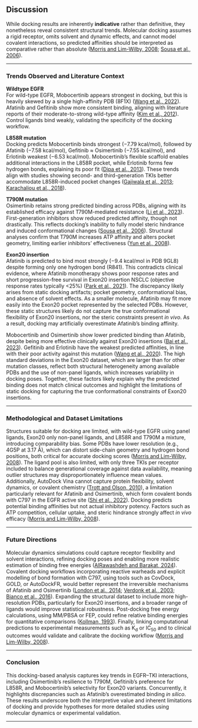 ## Discussion

While docking results are inherently **indicative** rather than definitive, they nonetheless reveal consistent structural trends. Molecular docking assumes a rigid receptor, omits solvent and dynamic effects, and cannot model covalent interactions, so predicted affinities should be interpreted as comparative rather than absolute ([Morris and Lim-Wilby, 2008](https://link.springer.com/protocol/10.1007/978-1-59745-177-2_19); [Sousa et al., 2006](https://onlinelibrary.wiley.com/doi/10.1002/prot.21082)).

---

### Trends Observed and Literature Context

**Wildtype EGFR**  
For wild-type EGFR, Mobocertinib appears strongest in docking, but this is heavily skewed by a single high-affinity PDB (8F1X) ([Wang et al., 2022](https://pmc.ncbi.nlm.nih.gov/articles/PMC9433531/)). Afatinib and Gefitinib show more consistent binding, aligning with literature reports of their moderate-to-strong wild-type affinity ([Kim et al., 2012](https://pmc.ncbi.nlm.nih.gov/articles/PMC3390174/)). Control ligands bind weakly, validating the specificity of the docking workflow.

**L858R mutation**  
Docking predicts Mobocertinib binds strongest (−7.79 kcal/mol), followed by Afatinib (−7.58 kcal/mol), Gefitinib ≈ Osimertinib (−7.55 kcal/mol), and Erlotinib weakest (−6.53 kcal/mol). Mobocertinib’s flexible scaffold enables additional interactions in the L858R pocket, while Erlotinib forms few hydrogen bonds, explaining its poor fit ([Dipa et al., 2013](https://www.nature.com/articles/s41598-025-10412-4)). These trends align with studies showing second- and third-generation TKIs better accommodate L858R-induced pocket changes ([Gajiwala et al., 2013](https://www.sciencedirect.com/science/article/pii/S0969212612004297); [Karachaliou et al., 2018](https://tcr.amegroups.org/article/view/24920/html)).

**T790M mutation**  
Osimertinib retains strong predicted binding across PDBs, aligning with its established efficacy against T790M-mediated resistance ([Li et al., 2023](https://pmc.ncbi.nlm.nih.gov/articles/PMC10088170/)). First-generation inhibitors show reduced predicted affinity, though not drastically. This reflects docking’s inability to fully model steric hindrance and induced conformational changes ([Sousa et al., 2006](https://onlinelibrary.wiley.com/doi/10.1002/prot.21082)). Structural analyses confirm that T790M increases ATP affinity and alters pocket geometry, limiting earlier inhibitors’ effectiveness ([Yun et al., 2008](https://pmc.ncbi.nlm.nih.gov/articles/PMC2538882/)).

**Exon20 insertion**  
Afatinib is predicted to bind most strongly (−9.4 kcal/mol in PDB 9GL8) despite forming only one hydrogen bond (R841). This contradicts clinical evidence, where Afatinib monotherapy shows poor response rates and short progression-free survival in Exon20 insertion NSCLC (objective response rates typically <25%) ([Park et al., 2021](https://pubmed.ncbi.nlm.nih.gov/34647988/)). The discrepancy likely arises from static docking artifacts; pocket geometry, conformational bias, and absence of solvent effects. As a smaller molecule, Afatinib may fit more easily into the Exon20 pocket represented by the selected PDBs. However, these static structures likely do not capture the true conformational flexibility of Exon20 insertions, nor the steric constraints present *in vivo*. As a result, docking may artificially overestimate Afatinib’s binding affinity.

Mobocertinib and Osimertinib show lower predicted binding than Afatinib, despite being more effective clinically against Exon20 insertions ([Bai et al., 2023](https://pubmed.ncbi.nlm.nih.gov/37703723/)). Gefitinib and Erlotinib have the weakest predicted affinities, in line with their poor activity against this mutation ([Wang et al., 2020](https://pmc.ncbi.nlm.nih.gov/articles/PMC8799012/)). The high standard deviations in the Exon20 dataset, which are larger than for other mutation classes, reflect both structural heterogeneity among available PDBs and the use of non-panel ligands, which increases variability in docking poses. Together, these factors likely explain why the predicted binding does not match clinical outcomes and highlight the limitations of static docking for capturing the true conformational constraints of Exon20 insertions.

---

### Methodological and Dataset Limitations

Structures suitable for docking are limited, with wild-type EGFR using panel ligands, Exon20 only non-panel ligands, and L858R and T790M a mixture, introducing comparability bias. Some PDBs have lower resolution (e.g., 4G5P at 3.17 Å), which can distort side-chain geometry and hydrogen bond positions, both critical for accurate docking scores ([Morris and Lim-Wilby, 2008](https://link.springer.com/protocol/10.1007/978-1-59745-177-2_19)). The ligand pool is also limited, with only three TKIs per receptor included to balance generational coverage against data availability, meaning outlier structures may disproportionately influence mean values. Additionally, AutoDock Vina cannot capture protein flexibility, solvent dynamics, or covalent chemistry ([Trott and Olson, 2010](https://pubmed.ncbi.nlm.nih.gov/19499576/)), a limitation particularly relevant for Afatinib and Osimertinib, which form covalent bonds with C797 in the EGFR active site ([Shi et al., 2022](https://jhoonline.biomedcentral.com/articles/10.1186/s13045-022-01311-6)). Docking predicts potential binding affinities but not actual inhibitory potency. Factors such as ATP competition, cellular uptake, and steric hindrance strongly affect *in vivo* efficacy ([Morris and Lim-Wilby, 2008](https://link.springer.com/protocol/10.1007/978-1-59745-177-2_19)).

---

### Future Directions

Molecular dynamics simulations could capture receptor flexibility and solvent interactions, refining docking poses and enabling more realistic estimation of binding free energies ([AlRawashdeh and Barakat, 2024](https://pubmed.ncbi.nlm.nih.gov/37676596/)). Covalent docking workflows incorporating reactive warheads and explicit modelling of bond formation with C797, using tools such as CovDock, GOLD, or AutoDockFR, would better represent the irreversible mechanisms of Afatinib and Osimertinib ([London et al., 2014](https://pubmed.ncbi.nlm.nih.gov/25344815/); [Verdonk et al., 2003](https://pubmed.ncbi.nlm.nih.gov/12910460/); [Bianco et al., 2016](https://pubmed.ncbi.nlm.nih.gov/26103917/)). Expanding the structural dataset to include more high-resolution PDBs, particularly for Exon20 insertions, and a broader range of ligands would improve statistical robustness. Post-docking free energy calculations, using MM/PBSA or FEP, could refine relative binding energies for quantitative comparisons ([Kollman, 1993](https://pubs.acs.org/doi/abs/10.1021/cr00023a004)). Finally, linking computational predictions to experimental measurements such as K<sub>d</sub> or IC<sub>50</sub> and to clinical outcomes would validate and calibrate the docking workflow ([Morris and Lim-Wilby, 2008](https://link.springer.com/protocol/10.1007/978-1-59745-177-2_19)).

---

### Conclusion

This docking-based analysis captures key trends in EGFR–TKI interactions, including Osimertinib’s resilience to T790M, Gefitinib’s preference for L858R, and Mobocertinib’s selectivity for Exon20 variants. Concurrently, it highlights discrepancies such as Afatinib’s overestimated binding *in silico*. These results underscore both the interpretive value and inherent limitations of docking and provide hypotheses for more detailed studies using molecular dynamics or experimental validation.

---
